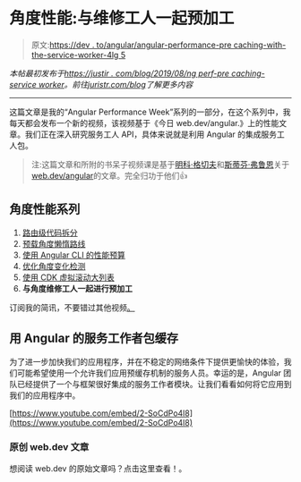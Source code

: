 # 角度性能:与维修工人一起预加工

> 原文:[https://dev . to/angular/angular-performance-pre caching-with-the-service-worker-4lg 5](https://dev.to/angular/angular-performance-precaching-with-the-service-worker-4lg5)

*本帖最初发布于[https://justir . com/blog/2019/08/ng perf-pre caching-service worker](https://juristr.com/blog/2019/08/ngperf-precaching-serviceworker)。前往[juristr.com/blog](https://juristr.com/blog)了解更多内容*

* * *

这篇文章是我的“Angular Performance Week”系列的一部分，在这个系列中，我每天都会发布一个新的视频，该视频基于《今日 web.dev/angular.》上的性能文章。我们正在深入研究服务工人 API，具体来说就是利用 Angular 的集成服务工人包。

> 注:这篇文章和所附的书呆子视频课是基于[明科·格切夫](https://twitter.com/mgechev)和[斯蒂芬·弗鲁恩](https://twitter.com/stephenfluin)关于[web.dev/angular](https://web.dev/angular)的文章。完全归功于他们👍

## [](#angular-performance-series)角度性能系列

1.  [路由级代码拆分](https://juristr.com/blog/2019/08/ngperf-route-level-code-splitting/)
2.  [预载角度懒惰路线](https://juristr.com/blog/2019/08/ngperf-preloading-lazy-routes)
3.  [使用 Angular CLI 的性能预算](https://juristr.com/blog/2019/08/ngperf-setting-performance-budgets)
4.  [优化角度变化检测](https://juristr.com/blog/2019/08/ngperf-optimize-change-detection)
5.  [使用 CDK 虚拟滚动大列表](https://juristr.com/blog/2019/08/ngperf-virtual-scrolling-cdk)
6.  **与角度维修工人一起进行预加工**

订阅我的简讯，不要错过其他视频[。](https://juristr.com/newsletter)

## [](#caching-with-angulars-service-worker-package)用 Angular 的服务工作者包缓存

为了进一步加快我们的应用程序，并在不稳定的网络条件下提供更愉快的体验，我们可能希望使用一个允许我们应用预缓存机制的服务人员。幸运的是，Angular 团队已经提供了一个与框架很好集成的服务工作者模块。让我们看看如何将它应用到我们的应用程序中。

[https://www.youtube.com/embed/2-SoCdPo4l8](https://www.youtube.com/embed/2-SoCdPo4l8)

### [](#original-webdev-article)原创 web.dev 文章

想阅读 web.dev 的原始文章吗？点击这里查看！。